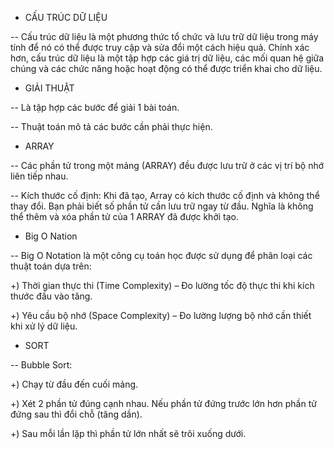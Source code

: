 - CẤU TRÚC DỮ LIỆU

-- Cấu trúc dữ liệu là một phương thức tổ chức và lưu trữ dữ liệu trong máy tính để nó có thể được truy cập
và sửa đổi một cách hiệu quả. Chính xác hơn, cấu trúc dữ liệu là một tập hợp các giá trị dữ liệu, các mối quan hệ
giữa chúng và các chức năng hoặc hoạt động có thể được triển khai cho dữ liệu.

- GIẢI THUẬT

-- Là tập hợp các bước để giải 1 bài toán.

-- Thuật toán mô tả các bước cần phải thực hiện.

- ARRAY

-- Các phần tử trong một mảng (ARRAY) đều được lưu trữ ở các vị trí bộ nhớ liên tiếp nhau.

-- Kích thước cố định: Khi đã tạo, Array có kích thước cố định và không thể thay đổi. Bạn phải biết số phần tử cần lưu
trữ ngay từ đầu. Nghĩa là không thể thêm và xóa phần tử của 1 ARRAY đã được khởi tạo.

- Big O Nation

-- Big O Notation là một công cụ toán học được sử dụng để phân loại các thuật toán dựa trên:

+) Thời gian thực thi (Time Complexity) – Đo lường tốc độ thực thi khi kích thước đầu vào tăng.

+) Yêu cầu bộ nhớ (Space Complexity) – Đo lường lượng bộ nhớ cần thiết khi xử lý dữ liệu.

- SORT

-- Bubble Sort:

+) Chạy từ đầu đến cuối mảng.

+) Xét 2 phần tử đúng cạnh nhau. Nếu phần tử đứng trước lớn hơn phần tử đứng sau thì đổi chỗ (tăng dần).

+) Sau mỗi lần lặp thì phần tử lớn nhất sẽ trôi xuống dưới.

